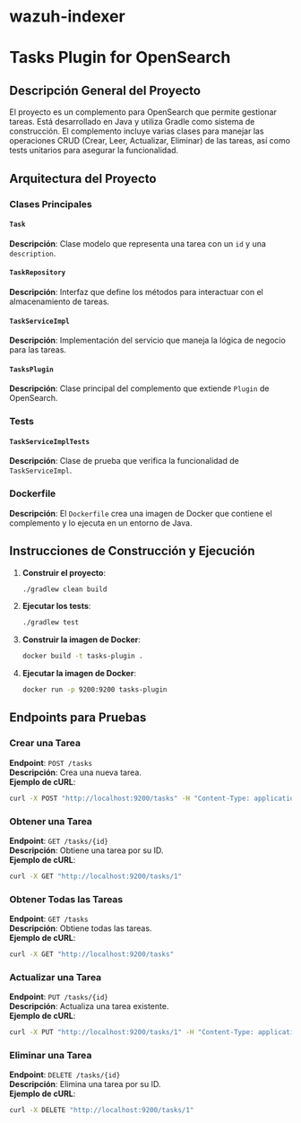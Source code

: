 # wazuh-indexer

# Tasks Plugin for OpenSearch

## Descripción General del Proyecto

El proyecto es un complemento para OpenSearch que permite gestionar tareas. Está desarrollado en Java y utiliza Gradle como sistema de construcción. El complemento incluye varias clases para manejar las operaciones CRUD (Crear, Leer, Actualizar, Eliminar) de las tareas, así como tests unitarios para asegurar la funcionalidad.

## Arquitectura del Proyecto

### Clases Principales

#### `Task`
**Descripción**: Clase modelo que representa una tarea con un `id` y una `description`.

#### `TaskRepository`
**Descripción**: Interfaz que define los métodos para interactuar con el almacenamiento de tareas.

#### `TaskServiceImpl`
**Descripción**: Implementación del servicio que maneja la lógica de negocio para las tareas.

#### `TasksPlugin`
**Descripción**: Clase principal del complemento que extiende `Plugin` de OpenSearch.

### Tests

#### `TaskServiceImplTests`
**Descripción**: Clase de prueba que verifica la funcionalidad de `TaskServiceImpl`.

### Dockerfile
**Descripción**: El `Dockerfile` crea una imagen de Docker que contiene el complemento y lo ejecuta en un entorno de Java.

## Instrucciones de Construcción y Ejecución

1. **Construir el proyecto**:
    ```sh
    ./gradlew clean build
    ```
2. **Ejecutar los tests**:
    ```sh
    ./gradlew test
    ```
3. **Construir la imagen de Docker**:
    ```sh
    docker build -t tasks-plugin .
    ```
4. **Ejecutar la imagen de Docker**:
    ```sh
    docker run -p 9200:9200 tasks-plugin
    ```

## Endpoints para Pruebas

### Crear una Tarea
**Endpoint**: `POST /tasks`  
**Descripción**: Crea una nueva tarea.  
**Ejemplo de cURL**:
```sh
curl -X POST "http://localhost:9200/tasks" -H "Content-Type: application/json" -d '{"id":"1", "description":"Nueva tarea"}'
```

### Obtener una Tarea
**Endpoint**: `GET /tasks/{id}`  
**Descripción**: Obtiene una tarea por su ID.  
**Ejemplo de cURL**:
```sh
curl -X GET "http://localhost:9200/tasks/1"
```

### Obtener Todas las Tareas
**Endpoint**: `GET /tasks`  
**Descripción**: Obtiene todas las tareas.  
**Ejemplo de cURL**:
```sh
curl -X GET "http://localhost:9200/tasks"
```

### Actualizar una Tarea
**Endpoint**: `PUT /tasks/{id}`  
**Descripción**: Actualiza una tarea existente.  
**Ejemplo de cURL**:
```sh
curl -X PUT "http://localhost:9200/tasks/1" -H "Content-Type: application/json" -d '{"description":"Tarea actualizada"}'
```

### Eliminar una Tarea
**Endpoint**: `DELETE /tasks/{id}`  
**Descripción**: Elimina una tarea por su ID.  
**Ejemplo de cURL**:
```sh
curl -X DELETE "http://localhost:9200/tasks/1"
```